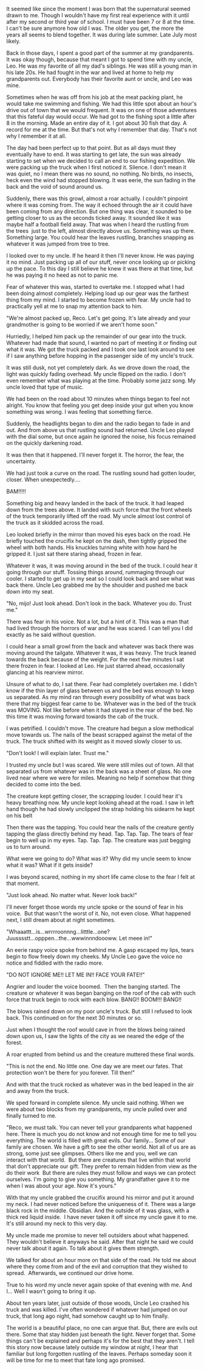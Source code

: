It seemed like since the moment I was born that the supernatural seemed drawn to me. Though I wouldn't have my first real experience with it until after my second or third year of school. I must have been 7 or 8 at the time. I can't be sure anymore how old I was. The older you get, the more the years all seems to blend together. It was during late summer. Late July most likely.



Back in those days, I spent a good part of the summer at my grandparents. It was okay though, because that meant I got to spend time with my uncle, Leo. He was my favorite of all my dad's siblings. He was still a young man in his late 20s. He had fought in the war and lived at home to help my grandparents out. Everybody has their favorite aunt or uncle, and Leo was mine.



Sometimes when he was off from his job at the meat packing plant, he would take me swimming and fishing. We had this little spot about an hour's drive out of town that we would frequent. It was on one of those adventures that this fateful day would occur. We had got to the fishing spot a little after 8 in the morning. Made an entire day of it. I got about 30 fish that day. A record for me at the time. But that's not why I remember that day. That's not why I remember it at all.



The day had been perfect up to that point. But as all days must they eventually have to end. It was starting to get late, the sun was already starting to set when we decided to call an end to our fishing expedition. We were packing up the truck when I first noticed it. Silence. I don't mean it was quiet, no I mean there was no sound, no nothing. No birds, no insects, heck even the wind had stopped blowing. It was eerie, the sun fading in the back and the void of sound around us. 



Suddenly, there was this growl, almost a roar actually. I couldn't pinpoint where it was coming from. The way it echoed through the air it could have been coming from any direction. But one thing was clear, it sounded to be getting closer to us as the seconds ticked away. It sounded like it was maybe half a football field away. That was when I heard the rustling from the trees  just to the left, almost directly above us. Something was up there. Something large. You could hear the leaves rustling, branches snapping as whatever it was jumped from tree to tree.



I looked over to my uncle. If he heard it then I'll never know. He was paying it no mind. Just packing up all of our stuff, never once looking up or picking up the pace. To this day I still believe he knew it was there at that time, but he was paying it no heed as not to panic me. 



Fear of whatever this was, started to overtake me. I stopped what I had been doing almost completely. Helping load up our gear was the farthest thing from my mind. I started to become frozen with fear. My uncle had to practically yell at me to snap my attention back to him. 



"We're almost packed up, Reco. Let's get going. It's late already and your grandmother is going to be worried if we aren't home soon."



Hurriedly, I helped him pack up the remainder of our gear into the truck. Whatever had made that sound, I wanted no part of meeting it or finding out what it was. We got the truck packed and I took one last look around to see if I saw anything before hopping in the passenger side of my uncle's truck.



It was still dusk, not yet completely dark. As we drove down the road, the light was quickly fading overhead. My uncle flipped on the radio. I don't even remember what was playing at the time. Probably some jazz song. My uncle loved that type of music.



We had been on the road about 10 minutes when things began to feel not alright. You know that feeling you get deep inside your gut when you know something was wrong. I was feeling that something fierce.



Suddenly, the headlights began to dim and the radio began to fade in and out. And from above us that rustling sound had returned. Uncle Leo played with the dial some, but once again he ignored the noise, his focus remained on the quickly darkening road. 



It was then that it happened. I'll never forget it. The horror, the fear, the uncertainty.



We had just took a curve on the road. The rustling sound had gotten louder, closer. When unexpectedly....



BAM!!!!!



Something big and heavy landed in the back of the truck. It had leaped down from the trees above. It landed with such force that the front wheels of the truck temporarily lifted off the road. My uncle almost lost control of the truck as it skidded across the road. 



Leo looked briefly in the mirror than moved his eyes back on the road. He briefly touched the crucifix he kept on the dash, then tightly gripped the wheel with both hands. His knuckles turning white with how hard he gripped it. I just sat there staring ahead, frozen in fear.



Whatever it was, it was moving around in the bed of the truck. I could hear it going through our stuff. Tossing things around, rummaging through our cooler. I started to get up in my seat so I could look back and see what was back there. Uncle Leo grabbed me by the shoulder and pushed me back down into my seat. 



"No, mijo! Just look ahead. Don't look in the back. Whatever you do. Trust me."



There was fear in his voice. Not a lot, but a hint of it. This was a man that had lived through the horrors of war and he was scared. I can tell you I did exactly as he said without question.



I could hear a small growl from the back and whatever was back there was moving around the tailgate. Whatever it was, it was heavy. The truck leaned towards the back because of the weight. For the next five minutes I sat there frozen in fear. I looked at Leo. He just starred ahead, occasionally glancing at his rearview mirror. 



Unsure of what to do, I sat there. Fear had completely overtaken me. I didn't know if the thin layer of glass between us and the bed was enough to keep us separated. As my mind ran through every possibility of what was back there that my biggest fear came to be. Whatever was in the bed of the truck was MOVING. Not like before when it had stayed in the rear of the bed. No this time it was moving forward towards the cab of the truck. 



I was petrified. I couldn't move. The creature had begun a slow methodical move towards us. The nails of the beast scrapped against the metal of the truck. The truck shifted with its weight as it moved slowly closer to us.



"Don't look! I will explain later. Trust me."



I trusted my uncle but I was scared. We were still miles out of town. All that separated us from whatever was in the back was a sheet of glass. No one lived near where we were for miles. Meaning no help if somehow that thing decided to come into the bed. 



The creature kept getting closer, the scrapping louder. I could hear it's heavy breathing now. My uncle kept looking ahead at the road. I saw in left hand though he had slowly unclipped the strap holding his sidearm he kept on his belt 



Then there was the tapping. You could hear the nails of the creature gently tapping the glass directly behind my head. Tap. Tap. Tap. The tears of fear begin to well up in my eyes. Tap. Tap. Tap. The creature was just begging us to turn around.



What were we going to do? What was it? Why did my uncle seem to know what it was? What if it gets inside? 



I was beyond scared, nothing in my short life came close to the fear I felt at that moment. 



"Just look ahead. No matter what. Never look back!"



I'll never forget those words my uncle spoke or the sound of fear in his voice.  But that wasn't the worst of it. No, not even close. What happened next, I still dream about at night sometimes. 



"Whaaattt...is...wrrrroonnng...litttle...one? Juusssstt...opppen...the...wwwinnndoooww. Let meee in!" 



An eerie raspy voice spoke from behind me. A gasp escaped my lips, tears begin to flow freely down my cheeks. My Uncle Leo gave the voice no notice and fiddled with the radio more. 



"DO NOT IGNORE ME!! LET ME IN!! FACE YOUR FATE!!"



Angrier and louder the voice boomed.  Then the banging started. The creature or whatever it was began banging on the roof of the cab with such force that truck begin to rock with each blow. BANG!! BOOM!!! BANG!!



The blows rained down on my poor uncle's truck. But still I refused to look back. This continued on for the next 30 minutes or so. 



Just when I thought the roof would cave in from the blows being rained down upon us, I saw the lights of the city as we neared the edge of the forest.



A roar erupted from behind us and the creature muttered these final words.



"This is not the end. No little one. One day we are meet our fates. That protection won't be there for you forever. Till then!"



And with that the truck rocked as whatever was in the bed leaped in the air and away from the truck. 



We sped forward in complete silence. My uncle said nothing. When we were about two blocks from my grandparents, my uncle pulled over and finally turned to me.



"Reco, we must talk. You can never tell your grandparents what happened here. There is much you do not know and not enough time for me to tell you everything. The world is filled with great evils. Our family... Some of our family are chosen. We have a gift to see the other world. Not all of us are as strong, some just see glimpses. Others like me and you, well we can interact with that world.  But there are creatures that live within that world that don't appreciate our gift. They prefer to remain hidden from view as the do their work  But there are rules they must follow and ways we can protect ourselves. I'm going to give you something. My grandfather gave it to me when I was about your age. Now it's yours."



With that my uncle grabbed the crucifix around his mirror and put it around my neck. I had never noticed before the uniqueness of it. There was a large black rock in the middle. Obsidian. And the outside of it was glass, with a thick red liquid inside.  I have never taken it off since my uncle gave it to me. It's still around my neck to this very day.



My uncle made me promise to never tell outsiders about what happened. They wouldn't believe it anyways he said. After that night he said we could never talk about it again. To talk about it gives them strength. 



We talked for about an hour more on that side of the road. He told me about where they come from and of the evil and corruption that they wished to spread.  Afterwards, we continued our drive home. 



True to his word my uncle never again spoke of that evening with me. And I... Well I wasn't going to bring it up. 



About ten years later, just outside of those woods, Uncle Leo crashed his truck and was killed. I've often wondered if whatever had jumped on our truck, that long ago night, had somehow caught up to him finally.  



The world is a beautiful place, no one can argue that. But, there are evils out there. Some that stay hidden just beneath the light. Never forget that. Some things can't be explained and perhaps it's for the best that they aren't. I tell this story now because lately outside my window at night, I hear that familiar but long forgotten rustling of the leaves. Perhaps someday soon it will be time for me to meet that fate long ago promised.